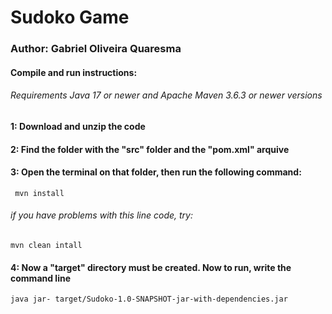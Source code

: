 # Sudoko Game
 
### Author: Gabriel Oliveira Quaresma
#### Compile and run instructions:
###### Requirements Java 17 or newer and Apache Maven 3.6.3 or newer versions

#### 1: Download and unzip the code

#### 2: Find the folder with the "src" folder and the "pom.xml" arquive

#### 3: Open the terminal on that folder, then run the following command:
  ````
   mvn install
 ````
###### if you have problems with this line code, try: 
  ````
  mvn clean intall
 ````
 
#### 4: Now a "target" directory must be created. Now to run, write the command line
 ````
java jar- target/Sudoko-1.0-SNAPSHOT-jar-with-dependencies.jar
````
